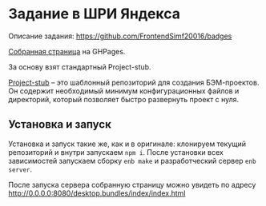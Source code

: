 # Задание в ШРИ Яндекса

Описание задания: https://github.com/FrontendSimf20016/badges

[Собранная страница](https://basilred.github.io/achievement/) на GHPages.

За основу взят стандартный Project-stub.

[Project-stub](https://github.com/bem/project-stub) – это шаблонный репозиторий для создания БЭМ-проектов. Он содержит необходимый минимум конфигурационных файлов и директорий, который позволяет быстро развернуть проект с нуля.

## Установка и запуск

Установка и запуск такие же, как и в оригинале: клонируем текущий репозиторий и внутри запускаем `npm i`. После установки всех зависимостей запускаем сборку `enb make` и разработческий сервер `enb server`.

После запуска сервера собранную страницу можно увидеть по адресу http://0.0.0.0:8080/desktop.bundles/index/index.html
